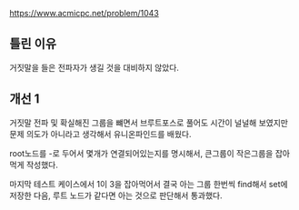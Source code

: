 https://www.acmicpc.net/problem/1043

## 틀린 이유

거짓말을 들은 전파자가 생길 것을 대비하지 않았다.

## 개선 1

거짓말 전파 및 확실해진 그룹을 뺴면서 브루트포스로 풀어도 시간이 널널해 보였지만 문제 의도가 아니라고 생각해서 유니온파인드를 배웠다.

root노드를 -로 두어서 몇개가 연결되어있는지를 명시해서, 큰그룹이 작은그룹을 잡아먹게 작성했다.

마지막 테스트 케이스에서 1이 3을 잡아먹어서 결국 아는 그룹 한번씩 find해서 set에 저장한 다음, 루트 노드가 같다면 아는 것으로 판단해서 통과했다.